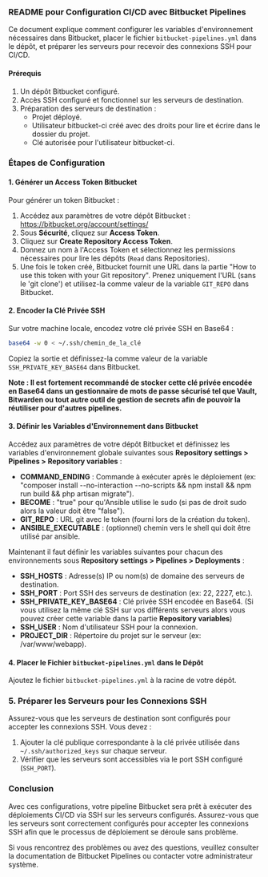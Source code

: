 ### README pour Configuration CI/CD avec Bitbucket Pipelines

Ce document explique comment configurer les variables d'environnement nécessaires dans Bitbucket, placer le fichier `bitbucket-pipelines.yml` dans le dépôt, et préparer les serveurs pour recevoir des connexions SSH pour CI/CD.

#### Prérequis

1. Un dépôt Bitbucket configuré.
2. Accès SSH configuré et fonctionnel sur les serveurs de destination.
3. Préparation des serveurs de destination :
   - Projet déployé.
   - Utilisateur bitbucket-ci créé avec des droits pour lire et écrire dans le dossier du projet.
   - Clé autorisée pour l'utilisateur bitbucket-ci.

### Étapes de Configuration

#### 1. Générer un Access Token Bitbucket

Pour générer un token Bitbucket :

1. Accédez aux paramètres de votre dépôt Bitbucket : https://bitbucket.org/account/settings/
2. Sous **Sécurité**, cliquez sur **Access Token**.
3. Cliquez sur **Create Repository Access Token**.
4. Donnez un nom à l'Access Token et sélectionnez les permissions nécessaires pour lire les dépôts (`Read` dans Repositories).
5. Une fois le token créé, Bitbucket fournit une URL dans la partie "How to use this token with your Git repository". Prenez uniquement l'URL (sans le 'git clone') et utilisez-la comme valeur de la variable `GIT_REPO` dans Bitbucket.

#### 2. Encoder la Clé Privée SSH

Sur votre machine locale, encodez votre clé privée SSH en Base64 :

```bash
base64 -w 0 < ~/.ssh/chemin_de_la_clé
```


Copiez la sortie et définissez-la comme valeur de la variable `SSH_PRIVATE_KEY_BASE64` dans Bitbucket.

**Note : Il est fortement recommandé de stocker cette clé privée encodée en Base64 dans un gestionnaire de mots de passe sécurisé tel que Vault, Bitwarden ou tout autre outil de gestion de secrets afin de pouvoir la réutiliser pour d'autres pipelines.**

#### 3. Définir les Variables d'Environnement dans Bitbucket

Accédez aux paramètres de votre dépôt Bitbucket et définissez les variables d'environnement globale suivantes sous **Repository settings > Pipelines > Repository variables** :


- **COMMAND_ENDING** : Commande à exécuter après le déploiement (ex: "composer install --no-interaction --no-scripts && npm install && npm run build && php artisan migrate").
- **BECOME** : "true" pour qu'Ansible utilise le sudo (si pas de droit sudo alors la valeur doit être "false").
- **GIT_REPO** : URL git avec le token (fourni lors de la création du token).
- **ANSIBLE_EXECUTABLE** : (optionnel) chemin vers le shell qui doit être utilisé par ansible.

Maintenant il faut définir les variables suivantes pour chacun des environnements sous **Repository settings > Pipelines > Deployments** :

- **SSH_HOSTS** : Adresse(s) IP ou nom(s) de domaine des serveurs de destination.
- **SSH_PORT** : Port SSH des serveurs de destination (ex: 22, 2227, etc.).
- **SSH_PRIVATE_KEY_BASE64** : Clé privée SSH encodée en Base64. (Si vous utilisez la même clé SSH sur vos différents serveurs alors vous pouvez créer cette variable dans la partie **Repository variables**)
- **SSH_USER** : Nom d'utilisateur SSH pour la connexion.
- **PROJECT_DIR** : Répertoire du projet sur le serveur (ex: /var/www/webapp).


#### 4. Placer le Fichier `bitbucket-pipelines.yml` dans le Dépôt

Ajoutez le fichier `bitbucket-pipelines.yml` à la racine de votre dépôt.

### 5. Préparer les Serveurs pour les Connexions SSH

Assurez-vous que les serveurs de destination sont configurés pour accepter les connexions SSH. Vous devez :

1. Ajouter la clé publique correspondante à la clé privée utilisée dans `~/.ssh/authorized_keys` sur chaque serveur.
2. Vérifier que les serveurs sont accessibles via le port SSH configuré (`SSH_PORT`).

### Conclusion

Avec ces configurations, votre pipeline Bitbucket sera prêt à exécuter des déploiements CI/CD via SSH sur les serveurs configurés. Assurez-vous que les serveurs sont correctement configurés pour accepter les connexions SSH afin que le processus de déploiement se déroule sans problème.

Si vous rencontrez des problèmes ou avez des questions, veuillez consulter la documentation de Bitbucket Pipelines ou contacter votre administrateur système.
